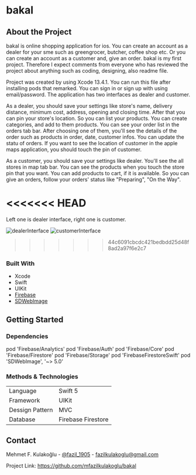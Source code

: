 # bakal

## About the Project

bakal is online shopping application for ios. You can create an account as a dealer for your sme such as greengrocer, butcher, coffee shop etc. Or you can create an account as a customer and, give an order. bakal is my first project. Therefore I expect comments from everyone who has reviewed the project about anything such as coding, designing, also readme file.

Project was created by using Xcode 13.4.1. You can run this file after installing pods that remarked. You can sign in or sign up with using email/password. The application has two interfaces as dealer and customer. 

As a dealer, you should save your settings like store's name, delivery distance, minimum cost, address, opening and closing time. After that you can pin your store's location. So you can list your products. You can create categories, and add to them products. You can see your order list in the orders tab bar. After choosing one of them, you'll see the details of the order such as products in order, date, customer infos. You can update the statu of orders. If you want to see the location of customer in the apple maps application, you should touch the pin of customer.


As a customer, you should save your settings like dealer. You'll see the all stores in map tab bar. You can see the products when you touch the store pin that you want. You can add products to cart, if it is available. So you can give an orders, follow your orders' status like "Preparing", "On the Way". 

<<<<<<< HEAD
=======
Left one is dealer interface, right one is customer.

![dealerInterface](https://user-images.githubusercontent.com/91637235/173698867-1098a37d-c25c-4604-ac0b-3a8c0266b477.gif)
![customerInterface](https://user-images.githubusercontent.com/91637235/173698883-2158690b-06aa-460f-aedd-ee83cf5633e3.gif)

>>>>>>> 44c6091cbcdc421bedbdd25d48f8ad2a97f6e2c7
### Built With

- Xcode
- Swift
- UIKit
- [Firebase](https://firebase.google.com/docs?authuser=0&hl=en)
- [SDWebImage](https://sdwebimage.github.io)

## Getting Started

### Dependencies

pod 'Firebase/Analytics'
pod 'Firebase/Auth'
pod 'Firebase/Core'
pod 'Firebase/Firestore'
pod 'Firebase/Storage'
pod 'FirebaseFirestoreSwift'
pod 'SDWebImage', '~> 5.0'


### Methods & Technologies

|  |  |
| ------ | ------ |
| Language | Swift 5 |
| Framework | UIKit |
| Dessign Pattern | MVC |
| Database | Firebase Firestore |

## Contact

Mehmet F. Kulakoğlu - [@fazil_1905](https://twitter.com/fazil__1905) - fazilkulakoglu@gmail.com 

Project Link: https://github.com/mfazilkulakoglu/bakal





